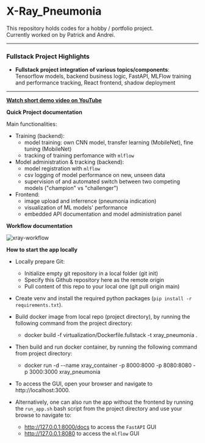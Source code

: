 # X-Ray_Pneumonia

This repository holds codes for a hobby / portfolio project.  
Currently worked on by Patrick and Andrei.

---

### Fullstack Project Highlights

- **Fullstack project integration of various topics/components**: Tensorflow models, backend business logic, FastAPI, MLFlow training and performance tracking, React frontend, shadow deployment

--- 



<p align="left">
  <strong><a href="https://youtu.be/aaeOJk1loig"> Watch short demo video on YouTube</a></strong>
</p>



<p align="left">
  <strong> Quick Project documentation</strong>  
</p>

Main functionalities:
  - Training (backend):
    - model training: own CNN model, transfer learning (MobileNet), fine tuning (MobileNet)
    - tracking of training perfomance with `mlflow`
  - Model administration & tracking (backend):
    - model registration with `mlflow`
    - csv logging of model performance on new, unseen data
    - supervision of and automated switch between two competing models ("champion" vs "challenger")
  - Frontend:
    - image upload and inferrence (pneumonia indication)
    - visualization of ML models' performance
    - embedded API documentation and model administration panel



<p align="left">
  <strong> Workflow documentation</strong>  
</p>

![xray-workflow](https://github.com/user-attachments/assets/8a4cf057-de78-48f2-8800-4277a0eb8bf0)


<p align="left">
  <strong> How to start the app locally </strong>  
</p>

- Locally prepare Git:
   - Initialize empty git repository in a local folder (git init)
   - Specify this Github repository here as the remote origin
   - Pull content of this repo to your local one (git pull origin main)

- Create venv and install the required python packages (`pip install -r requirements.txt`).

- Build docker image from local repo (project directory), by running the following command from the project directory:
   - docker build -f virtualization/Dockerfile.fullstack -t xray_pneumonia .


- Then build and run docker container, by running the following command from project directory:
   - docker run -d --name xray_container -p 8000:8000 -p 8080:8080 -p 3000:3000 xray_pneumonia

- To access the GUI, open your browser and navigate to http://localhost:3000.

- Alternatively, one can also run the app without the frontend by running the `run_app.sh` bash script from the project directory and use your browse to navigate to:
  - http://127.0.0.1:8000/docs to access the `FastAPI` GUI
  - http://127.0.0.1:8080 to access the `mlflow` GUI
